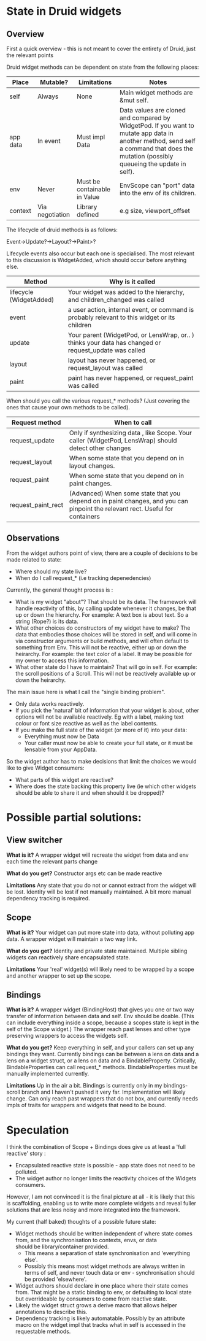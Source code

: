 # State in Druid widgets

## Overview
First a quick overview - this is not meant to cover the entirety of Druid, just the relevant points

Druid widget methods can be dependent on state from the following places:

| Place       | Mutable? | Limitations                  | Notes
| ------------|----------|------------------------------|------------------------------
| self        | Always   | None                         | Main widget methods are &mut self.
| app data    | In event | Must impl Data              | Data values are cloned and compared by WidgetPod. If you want to mutate app data in another method, send self a command that does the mutation (possibly queueing the update in self). 
| env         | Never    | Must be containable in Value | EnvScope can "port" data into the env of its children. 
| context     | Via negotiation | Library defined       | e.g size, viewport_offset



The lifecycle of druid methods is as follows:

Event->Update?->Layout?->Paint>? 

Lifecycle events also occur but each one is specialised. The most relevant to this discussion is WidgetAdded, which should occur before anything else. 

| Method                  | Why is it called                                                         
| ------------------------|--------------------------------------------------------------------------
| lifecycle (WidgetAdded) | Your widget was added to the hierarchy, and children_changed was called  
| event                   | a user action, internal event, or command is probably relevant to this widget or its children
| update                  | Your parent (WidgetPod, or LensWrap, or.. ) thinks your data has changed or request_update was called
| layout                  | layout has never happened, or request_layout was called 
| paint                   | paint has never happened, or request_paint was called

When should you call the various request_* methods? (Just covering the ones that cause your own methods to be called).

| Request method | When to call |
| -------------- | -----------  | 
| request_update | Only if synthesizing data , like Scope. Your caller (WidgetPod, LensWrap) should detect other changes |
| request_layout | When some state that you depend on in layout changes. | 
| request_paint  | When some state that you depend on in paint changes.  |
| request_paint_rect | (Advanced) When some state that you depend on in paint changes, and you can pinpoint the relevant rect. Useful for containers|


## Observations 

From the widget authors point of view, there are a couple of decisions to be made related to state: 

- Where should my state live? 
- When do I call request_* (i.e tracking depenedencies)

Currently, the general thought process is : 
- What is my widget "about"? That should be its data. The framework will handle reactivity of this, 
  by calling update whenever it changes, be that up or down the hierarchy. For example: A text box is about text. So a string (Rope?) is its data. 
- What other choices do constructors of my widget have to make? The data that embodies those choices will be stored in self, 
  and will come in via constructor arguments or build methods, and will often default to something from Env. 
  This will not be reactive, either up or down the heirarchy. For example: the text color of a label. 
  It may be possible for my owner to access this information. 
- What other state do I have to maintain? That will go in self. For example: the scroll positions of a Scroll. 
  This will not be reactively available up or down the heirarchy. 
  
The main issue here is what I call the "single binding problem". 
- Only data works reactively. 
- If you pick the 'natural' bit of information that your widget is about, other options will not be available reactively. 
  Eg with a label, making text colour or font size reactive as well as the label contents. 
- If you make the full state of the widget (or more of it) into your data: 
  - Everything must now be Data
  - Your caller must now be able to create your full state, or it must be lensable from your AppData.

So the widget author has to make decisions that limit the choices we would like to give Widget consumers: 
   - What parts of this widget are reactive?
   - Where does the state backing this property live (ie which other widgets should be able to share it and when should it be dropped)? 

# Possible partial solutions: 

## View switcher
**What is it?**  A wrapper widget will recreate the widget from data and env each time the relevant parts change

**What do you get?**  Constructor args etc can be made reactive 

**Limitations** Any state that you do not or cannot extract from the widget will be lost. 
  Identity will be lost if not manually maintained. A bit more manual dependency tracking is required.


## Scope        
**What is it?**  Your widget can put more state into data, without polluting app data. A wrapper widget will maintain a two way link.

**What do you get?**  Identity and private state maintained. Multiple sibling widgets can reactively share encapsulated state.

**Limitations** Your 'real' widget(s) will likely need to be wrapped by a scope and another wrapper to set up the scope. 

## Bindings 
**What is it?** A wrapper widget (BindingHost) that gives you one or two way transfer of information between data and self. Env should be doable. 
                  (This can include everything inside a scope, because a scopes state is kept in the self of the Scope widget.)
                  The wrapper reach past lenses and other type preserving wrappers to access the widgets self. 
                  
**What do you get?** Keep everything in self, and your callers can set up any bindings they want. 
                       Currently bindings can be between a lens on data and a lens on a widget struct, or a lens on data and a BindableProperty. 
                       Critically, BindableProperties can call request_* methods. BindableProperties must be manually implemented currently. 

**Limitations** Up in the air a bit. Bindings is currently only in my bindings-scroll branch and I haven't pushed it very far. 
                  Implementation will likely change. Can only reach past wrappers that do not box, and currently needs impls of traits for wrappers and widgets that need to be bound. 


# Speculation

I think the combination of Scope + Bindings does give us at least a 'full reactive' story : 
 
- Encapsulated reactive state is possible - app state does not need to be polluted. 
- The widget author no longer limits the reactivity choices of the Widgets consumers. 

However, I am not convinced it is the final picture at all - it is likely that this is scaffolding, 
enabling us to write more complete widgets and reveal fuller solutions that are less noisy and more integrated into the framework.

My current (half baked) thoughts of a possible future state:
  - Widget methods should be written independent of where state comes from, and the synchronisation to contexts, envs, or data  
    should be library/container provided. 
    - This means a separation of state synchronisation and 'everything else'.
    - Possibly this means most widget methods are always written in terms of self, 
      and never touch data or env - synchronisation should be provided 'elsewhere'.
  - Widget authors should declare in one place where their state comes from. 
    That might be a static binding to env, or defaulting to local state but overrideable by consumers to come from reactive state. 
  - Likely the widget struct grows a derive macro that allows helper annotations to describe this.
  - Dependency tracking is likely automatable. Possibly by an attribute macro on the widget impl that 
    tracks what in self is accessed in the requestable methods. 
